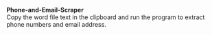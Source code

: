 <b>Phone-and-Email-Scraper</b>
<br>Copy the word file text in the clipboard and run the program to extract phone numbers and email address. 
